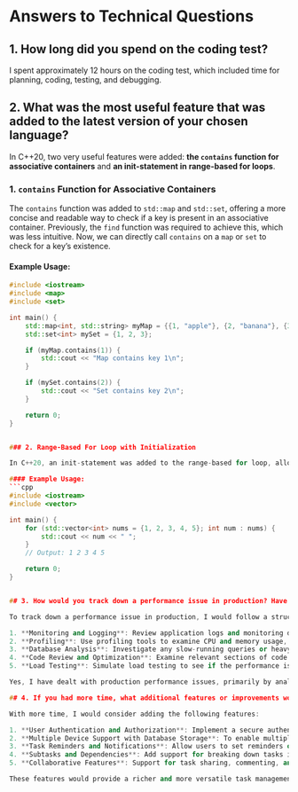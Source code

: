 # Answers to Technical Questions

## 1. How long did you spend on the coding test?

I spent approximately 12 hours on the coding test, which included time for planning, coding, testing, and debugging.

## 2. What was the most useful feature that was added to the latest version of your chosen language?

In C++20, two very useful features were added: **the `contains` function for associative containers** and **an init-statement in range-based for loops**.

### 1. `contains` Function for Associative Containers

The `contains` function was added to `std::map` and `std::set`, offering a more concise and readable way to check if a key is present in an associative container. Previously, the `find` function was required to achieve this, which was less intuitive. Now, we can directly call `contains` on a `map` or `set` to check for a key’s existence.

#### Example Usage:

````cpp
#include <iostream>
#include <map>
#include <set>

int main() {
    std::map<int, std::string> myMap = {{1, "apple"}, {2, "banana"}, {3, "cherry"}};
    std::set<int> mySet = {1, 2, 3};

    if (myMap.contains(1)) {
        std::cout << "Map contains key 1\n";
    }

    if (mySet.contains(2)) {
        std::cout << "Set contains key 2\n";
    }

    return 0;
}


### 2. Range-Based For Loop with Initialization

In C++20, an init-statement was added to the range-based for loop, allowing initialization of variables within the loop scope. This provides a streamlined way to initialize containers or variables needed within the loop itself, reducing the need for additional setup code.

#### Example Usage:
```cpp
#include <iostream>
#include <vector>

int main() {
    for (std::vector<int> nums = {1, 2, 3, 4, 5}; int num : nums) {
        std::cout << num << " ";
    }
    // Output: 1 2 3 4 5

    return 0;
}


## 3. How would you track down a performance issue in production? Have you ever had to do this?

To track down a performance issue in production, I would follow a structured approach:

1. **Monitoring and Logging**: Review application logs and monitoring data to identify high-latency requests or error spikes.
2. **Profiling**: Use profiling tools to examine CPU and memory usage, query performance, and other bottlenecks.
3. **Database Analysis**: Investigate any slow-running queries or heavy database usage that might be affecting performance.
4. **Code Review and Optimization**: Examine relevant sections of code to identify inefficient algorithms or logic.
5. **Load Testing**: Simulate load testing to see if the performance issue can be reproduced under certain conditions.

Yes, I have dealt with production performance issues, primarily by analyzing logs.

## 4. If you had more time, what additional features or improvements would you consider adding to the task management application?

With more time, I would consider adding the following features:

1. **User Authentication and Authorization**: Implement a secure authentication system with role-based access control to manage user permissions.
2. **Multiple Device Support with Database Storage**: To enable multiple device support, I would implement a central database to store user data, allowing seamless access from different devices. This would allow users to manage tasks from any device and ensure that data is synced in real-time.
3. **Task Reminders and Notifications**: Allow users to set reminders or receive notifications for upcoming deadlines.
4. **Subtasks and Dependencies**: Add support for breaking down tasks into subtasks, with dependency tracking to better organize workflows.s
5. **Collaborative Features**: Support for task sharing, commenting, and collaboration, enabling multiple users to work together on projects.

These features would provide a richer and more versatile task management experience for users.
````
